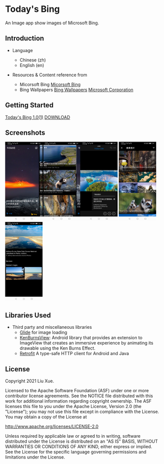 Today's Bing
============

An Image app show images of Microsoft Bing.

Introduction
------------

* Language
  * Chinese (zh)
  * English (en)

* Resources & Content reference from
  * Micorsoft Bing
[Micorsoft Bing](https://www.bing.com/)
  * Bing Wallpapers
[Bing Wallpapers](https://play.google.com/store/apps/details?id=com.microsoft.bing.wallpapers&hl=en_US&gl=US)
[Microsoft Corporation](https://play.google.com/store/apps/dev?id=6720847872553662727)

Getting Started
---------------

[Today's Bing 1.0(1)](app/release/app-release.apk?raw=true)    [DOWNLOAD](app/release/app-release.apk?raw=true)

Screenshots
-----------

<img src="screenshots/bing_today.jpeg" alt="Today's Bing" title="Today's Bing" style="zoom:25%;" /><img src="screenshots/bing_n_days_ago.jpeg" alt="N Days Ago Bing" title="N Days Ago Bing" style="zoom:25%;" /><img src="screenshots/bing_detail.jpeg" alt="Detail Bing" title="Detail Bing" style="zoom:25%;" />
<img src="screenshots/bing_gallery_list.jpeg" alt="Gallery List" title="Gallery List" style="zoom:25%;" /><img src="screenshots/bing_gallery_detail.jpeg" alt="Gallery Detail" title="Gallery Detail" style="zoom:25%;" />

Libraries Used
--------------

* Third party and miscellaneous libraries
  * [Glide][0] for image loading
  * [KenBurnsView][1]: Android library that provides an extension to ImageView that creates an immersive experience by animating its drawable using the Ken Burns Effect.
  * [Retrofit][2] A type-safe HTTP client for Android and Java

[0]: https://bumptech.github.io/glide/
[1]: https://github.com/flavioarfaria/KenBurnsView
[2]: https://github.com/square/retrofit

License
-------

Copyright 2021 Liu Xue.

Licensed to the Apache Software Foundation (ASF) under one or more contributor
license agreements.  See the NOTICE file distributed with this work for
additional information regarding copyright ownership.  The ASF licenses this
file to you under the Apache License, Version 2.0 (the "License"); you may not
use this file except in compliance with the License.  You may obtain a copy of
the License at

  http://www.apache.org/licenses/LICENSE-2.0

Unless required by applicable law or agreed to in writing, software
distributed under the License is distributed on an "AS IS" BASIS, WITHOUT
WARRANTIES OR CONDITIONS OF ANY KIND, either express or implied.  See the
License for the specific language governing permissions and limitations under
the License.
